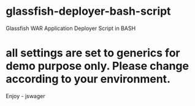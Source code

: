 glassfish-deployer-bash-script
==============================

Glassfish WAR Application Deployer Script in BASH

# all settings are set to generics for demo purpose only. Please change according to your environment.

Enjoy - jswager
